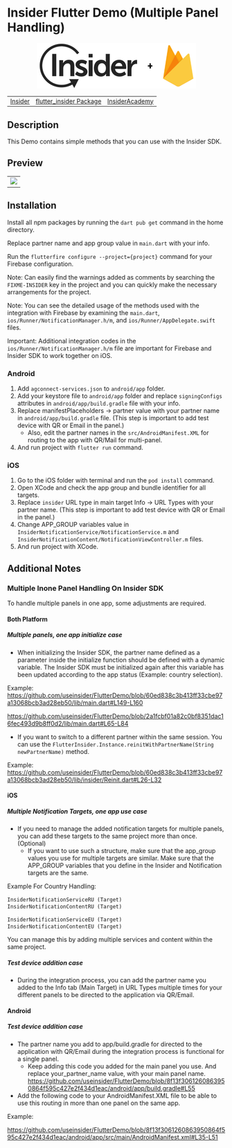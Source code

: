 # Insider Flutter Demo (Multiple Panel Handling)

<p align="center">
  <img src="assets/images/insider-logo-read-me.jpg">

  <table align="center">
    <tr>
      <td><a href="https://useinsider.com/"> Insider </a></td>
      <td><a href="https://pub.dev/packages/flutter_insider"> flutter_insider Package </a></td>
      <td><a href="https://academy.useinsider.com/docs/flutter-integration"> InsiderAcademy </a></td>
    </tr>
  </table>
</p>  

## Description

This Demo contains simple methods that you can use with the Insider SDK.

## Preview

<table align="center">
  <tbody>
    <tr>
      <td><img src="assets/images/preview.gif" width="250"></td>
    </tr>
  </tbody>
</table>


## Installation

Install all npm packages by running the `dart pub get` command in the home directory.

Replace partner name and app group value in `main.dart` with your info.

Run the `flutterfire configure --project={project}` command for your Firebase configuration.

Note: Can easily find the warnings added as comments by searching the `FIXME-INSIDER` key in the project and you can quickly make the necessary arrangements for the project.

Note: You can see the detailed usage of the methods used with the integration with Firebase by examining the `main.dart`, `ios/Runner/NotificationManager.h/m`, and `ios/Runner/AppDelegate.swift` files.

Important: Additional integration codes in the `ios/Runner/NotificationManager.h/m` file are important for Firebase and Insider SDK to work together on iOS.

### Android

1. Add `agconnect-services.json` to `android/app` folder.
2. Add your keystore file to `android/app` folder and replace `signingConfigs` attributes in `android/app/build.gradle` file with your info.
3. Replace manifestPlaceholders -> partner value with your partner name in `android/app/build.gradle` file. (This step is important to add test device with QR or Email in the panel.)
    - Also, edit the partner names in the `src/AndroidManifest.XML` for routing to the app with QR/Mail for multi-panel.
4. And run project with `flutter run` command.

### iOS

1. Go to the iOS folder with terminal and run the `pod install` command.
2. Open XCode and check the app group and bundle identifier for all targets.
3. Replace `insider` URL type in main target Info -> URL Types with your partner name. (This step is important to add test device with QR or Email in the panel.)
4. Change APP_GROUP variables value in `InsiderNotificationService/NotificationService.m` and `InsiderNotificationContent/NotificationViewController.m` files.
5. And run project with XCode.

## Additional Notes

### Multiple Inone Panel Handling On Insider SDK

To handle multiple panels in one app, some adjustments are required.

#### Both Platform

##### Multiple panels, one app initialize case

* When initializing the Insider SDK, the partner name defined as a parameter inside the initialize function should be defined with a dynamic variable. The Insider SDK must be initialized again after this variable has been updated according to the app status (Example: country selection).

Example: https://github.com/useinsider/FlutterDemo/blob/60ed838c3b413ff33cbe97a13068bcb3ad28eb50/lib/main.dart#L149-L160

https://github.com/useinsider/FlutterDemo/blob/2a1fcbf01a82c0bf8351dac16fec493d9b8ff0d2/lib/main.dart#L65-L84

* If you want to switch to a different partner within the same session. You can use the `FlutterInsider.Instance.reinitWithPartnerName(String newPartnerName)` method.

Example: https://github.com/useinsider/FlutterDemo/blob/60ed838c3b413ff33cbe97a13068bcb3ad28eb50/lib/insider/Reinit.dart#L26-L32

#### iOS

##### Multiple Notification Targets, one app use case

* If you need to manage the added notification targets for multiple panels, you can add these targets to the same project more than once. (Optional)
    - If you want to use such a structure, make sure that the app_group values ​​you use for multiple targets are similar. Make sure that the APP_GROUP variables that you define in the Insider and Notification targets are the same.

Example For Country Handling:
```
InsiderNotificationServiceRU (Target)
InsiderNotificationContentRU (Target)
```
 
```
InsiderNotificationServiceEU (Target)
InsiderNotificationContentEU (Target)
```
You can manage this by adding multiple services and content within the same project.

##### Test device addition case

* During the integration process, you can add the partner name you added to the Info tab (Main Target) in URL Types multiple times for your different panels to be directed to the application via QR/Email.

#### Android

#####  Test device addition case

* The partner name you add to app/build.gradle for directed to the application with QR/Email during the integration process is functional for a single panel.
    - Keep adding this code you added for the main panel you use. And replace your_partner_name value, with your main panel name. https://github.com/useinsider/FlutterDemo/blob/8f13f3061260863950864f595c427e2f434d1eac/android/app/build.gradle#L55
* Add the following code to your AndroidManifest.XML file to be able to use this routing in more than one panel on the same app.

Example: 

https://github.com/useinsider/FlutterDemo/blob/8f13f3061260863950864f595c427e2f434d1eac/android/app/src/main/AndroidManifest.xml#L35-L51
